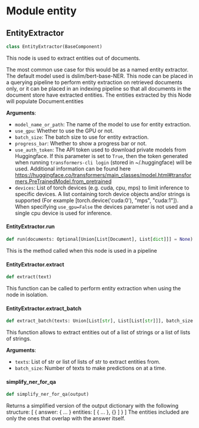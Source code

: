 <a id="entity"></a>

# Module entity

<a id="entity.EntityExtractor"></a>

## EntityExtractor

```python
class EntityExtractor(BaseComponent)
```

This node is used to extract entities out of documents.

The most common use case for this would be as a named entity extractor.
The default model used is dslim/bert-base-NER.
This node can be placed in a querying pipeline to perform entity extraction on retrieved documents only,
or it can be placed in an indexing pipeline so that all documents in the document store have extracted entities.
The entities extracted by this Node will populate Document.entities

**Arguments**:

- `model_name_or_path`: The name of the model to use for entity extraction.
- `use_gpu`: Whether to use the GPU or not.
- `batch_size`: The batch size to use for entity extraction.
- `progress_bar`: Whether to show a progress bar or not.
- `use_auth_token`: The API token used to download private models from Huggingface.
If this parameter is set to `True`, then the token generated when running
`transformers-cli login` (stored in ~/.huggingface) will be used.
Additional information can be found here
https://huggingface.co/transformers/main_classes/model.html#transformers.PreTrainedModel.from_pretrained
- `devices`: List of torch devices (e.g. cuda, cpu, mps) to limit inference to specific devices.
A list containing torch device objects and/or strings is supported (For example
[torch.device('cuda:0'), "mps", "cuda:1"]). When specifying `use_gpu=False` the devices
parameter is not used and a single cpu device is used for inference.

<a id="entity.EntityExtractor.run"></a>

#### EntityExtractor.run

```python
def run(documents: Optional[Union[List[Document], List[dict]]] = None) -> Tuple[Dict, str]
```

This is the method called when this node is used in a pipeline

<a id="entity.EntityExtractor.extract"></a>

#### EntityExtractor.extract

```python
def extract(text)
```

This function can be called to perform entity extraction when using the node in isolation.

<a id="entity.EntityExtractor.extract_batch"></a>

#### EntityExtractor.extract\_batch

```python
def extract_batch(texts: Union[List[str], List[List[str]]], batch_size: Optional[int] = None)
```

This function allows to extract entities out of a list of strings or a list of lists of strings.

**Arguments**:

- `texts`: List of str or list of lists of str to extract entities from.
- `batch_size`: Number of texts to make predictions on at a time.

<a id="entity.simplify_ner_for_qa"></a>

#### simplify\_ner\_for\_qa

```python
def simplify_ner_for_qa(output)
```

Returns a simplified version of the output dictionary
with the following structure:
[
    {
        answer: { ... }
        entities: [ { ... }, {} ]
    }
]
The entities included are only the ones that overlap with
the answer itself.

